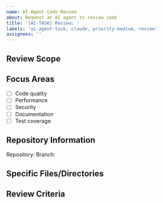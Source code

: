 ```yaml
---
name: AI Agent Code Review
about: Request an AI agent to review code
title: '[AI-TASK] Review: '
labels: 'ai-agent-task, claude, priority-medium, review'
assignees: ''
---
```


## Review Scope
<!-- What should be reviewed -->

## Focus Areas
<!-- Specific areas to focus on -->
- [ ] Code quality
- [ ] Performance
- [ ] Security
- [ ] Documentation
- [ ] Test coverage

## Repository Information
Repository: <!-- Git repository URL -->
Branch: <!-- Branch to review -->

## Specific Files/Directories
<!-- List specific files or directories to review -->

## Review Criteria
<!-- Any specific criteria or standards to apply -->